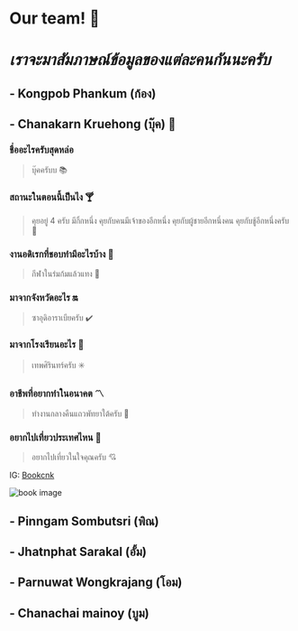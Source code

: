 # Our team! :wave:


# ***เราจะมาสัมภาษณ์ข้อมูลของแต่ละคนกันนะครับ***

## - Kongpob Phankum (ก้อง)

## - Chanakarn Kruehong (บุ๊ค) :orange_book:
### ชื่ออะไรครับสุดหล่อ
> บุ๊คครับบ :books:
### สถานะในตอนนี้เป็นไง :cocktail:
> คุยอยู่ 4 ครับ มีกิ้กหนึ่ง คุยกับคนมีเจ้าของอีกหนึ่ง คุยกับผู้ชายอีกหนึ่งคน คุยกับชู้อีกหนึ่งครับ :ribbon:
### งานอดิเรกที่ชอบทำมีอะไรบ้าง :house_with_garden:
> กีฬาในร่มก้มแล้วแทง :underage:
### มาจากจังหวัดอะไร :on:
> ซาอุดิอาราเบียครับ :heavy_check_mark:
### มาจากโรงเรียนอะไร :school:
> เทพศิรินทร์ครับ :eight_spoked_asterisk:
### อาชีพที่อยากทำในอนาคต :part_alternation_mark:
> ทํางานกลางคืนแถวพัทยาใต้ครับ :city_sunrise:
### อยากไปเที่ยวประเทศไหน :stars:
> อยากไปเที่ยวในใจคุณครับ :cupid:

IG: [Bookcnk](https://www.instagram.com/book_cnk_/)

![book image](https://user-images.githubusercontent.com/110714067/185776342-e2fac266-d66d-48a5-8ae7-7df5908fca38.jpg)


## - Pinngam Sombutsri (พิณ)

## - Jhatnphat Sarakal (อั้ม)

## - Parnuwat Wongkrajang (โอม)

## - Chanachai mainoy (บูม)
